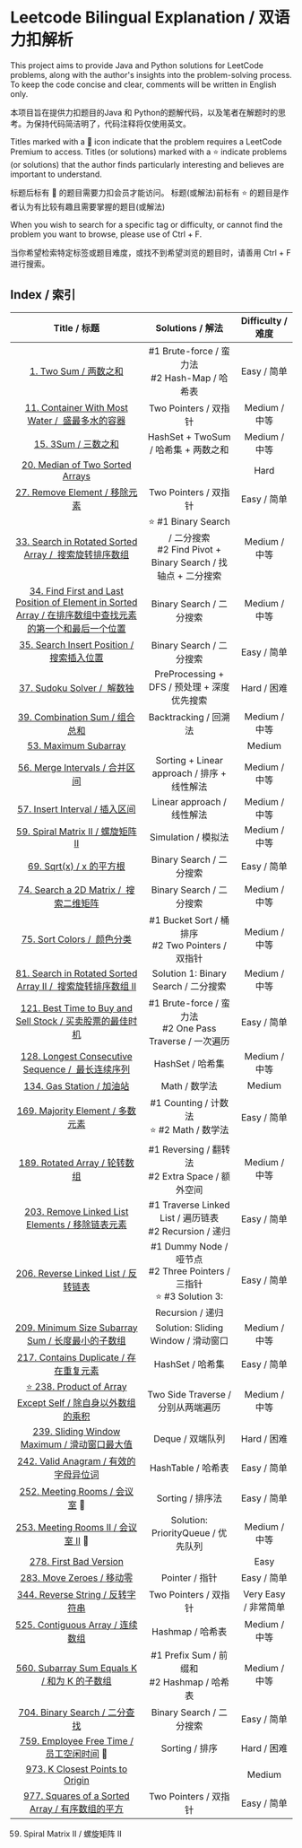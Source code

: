 # Leetcode Bilingual Explanation / 双语力扣解析

This project aims to provide Java and Python solutions for LeetCode problems, along with the author's insights into the problem-solving process. To keep the code concise and clear, comments will be written in English only.

本项目旨在提供力扣题目的Java 和 Python的题解代码，以及笔者在解题时的思考。为保持代码简洁明了，代码注释将仅使用英文。

Titles marked with a 🔐 icon indicate that the problem requires a LeetCode Premium to access. Titles (or solutions) marked with a ⭐️ indicate problems (or solutions) that the author finds particularly interesting and believes are important to understand.

标题后标有 🔐 的题目需要力扣会员才能访问。 标题(或解法)前标有 ⭐️ 的题目是作者认为有比较有趣且需要掌握的题目(或解法)

When you wish to search for a specific tag or difficulty, or cannot find the problem you want to browse, please use of Ctrl + F.

当你希望检索特定标签或题目难度，或找不到希望浏览的题目时，请善用 Ctrl + F 进行搜索。

## Index / 索引

|                                                                                    Title / 标题                                                                                    |                                          Solutions / 解法                                          |  Difficulty / 难度  |
| :---------------------------------------------------------------------------------------------------------------------------------------------------------------------------------: | :-------------------------------------------------------------------------------------------------: | :------------------: |
|                                                                   [1. Two Sum / 两数之和](/Solution/0001_Two_Sum.md)                                                                   |                         #1 Brute-force / 蛮力法<br />#2 Hash-Map / 哈希表                         |     Easy / 简单     |
|                                            [11. Container With Most Water /  盛最多水的容器](/Solution/0011_Container_With_Most_Water.md)                                            |                                        Two Pointers / 双指针                                        |    Medium / 中等    |
|                                                                     [15. 3Sum / 三数之和](/Solution/0015_3Sum.md)                                                                     |                                HashSet + TwoSum / 哈希集 + 两数之和                                |    Medium / 中等    |
|                                                                          [20. Median of Two Sorted Arrays]()                                                                          |                                                                                                    |         Hard         |
|                                                           [27. Remove Element / 移除元素](/Solution/0027_Remove_Element.md)                                                           |                                        Two Pointers / 双指针                                        |     Easy / 简单     |
|                                      [33. Search in Rotated Sorted Array /  搜索旋转排序数组](/Solution/0033_Search_in_Rotated_Sorted_Array.md)                                      |      ⭐️ #1 Binary Search / 二分搜索<br />#2 Find Pivot + Binary Search / 找轴点 + 二分搜索      |    Medium / 中等    |
| [34. Find First and Last Position of Element in Sorted Array / 在排序数组中查找元素的第一个和最后一个位置](/Solution/0034_Find_First_and_Last_Position_of_Element_in_Sorted_Array.md) |                                      Binary Search / 二分搜索                                      |    Medium / 中等    |
|                                                  [35. Search Insert Position /搜索插入位置](/Solution/0035_Search_Insert_Position.md)                                                  |                                      Binary Search / 二分搜索                                      |     Easy / 简单     |
|                                                            [37. Sudoku Solver /  解数独](/Solution/0037_Sudoku_Solver.md)                                                            |                             PreProcessing + DFS / 预处理 + 深度优先搜索                             |     Hard / 困难     |
|                                                          [39. Combination Sum / 组合总和](/Solution/0039_Combination_Sum.md)                                                          |                                        Backtracking / 回溯法                                        |    Medium / 中等    |
|                                                               [53. Maximum Subarray](Solution/0053_Maximum_Subarray.md)                                                               |                                                                                                    |        Medium        |
|                                                          [56. Merge Intervals / 合并区间](/Solution/0056_Merge_Intervals.md)                                                          |                             Sorting + Linear approach / 排序 + 线性解法                             |    Medium / 中等    |
|                                                          [57. Insert Interval / 插入区间](/Solution/0057_Insert_Interval.md)                                                          |                                     Linear approach / 线性解法                                     |    Medium / 中等    |
|                                                                         [59. Spiral Matrix II / 螺旋矩阵 II](/Solution/0059_Spiral_Matrix_II.md)                                                                         |                                         Simulation / 模拟法                                         |    Medium / 中等    |
|                                                                 [69. Sqrt(x) / x 的平方根](/Solution/0069_Sqrt(x).md)                                                                 |                                      Binary Search / 二分搜索                                      |     Easy / 简单     |
|                                                    [74. Search a 2D Matrix /  搜索二维矩阵](/Solution/0074_Search_a_2D_Matrix.md)                                                    |                                      Binary Search / 二分搜索                                      |    Medium / 中等    |
|                                                             [75. Sort Colors /  颜色分类](/Solution/0075_Sort_Colors.md)                                                             |                       #1 Bucket Sort / 桶排序<br />#2 Two Pointers / 双指针                       |    Medium / 中等    |
|                                 [81. Search in Rotated Sorted Array II /  搜索旋转排序数组 II](/Solution/0081_Search_in_Rotated_Sorted_Array_II.md)                                 |                                Solution 1: Binary Search / 二分搜索                                |    Medium / 中等    |
|                                     [121. Best Time to Buy and Sell Stock / 买卖股票的最佳时机](/Solution/0121_Best_Time_to_Buy_and_Sell_Stock.md)                                     |                   #1 Brute-force / 蛮力法<br />#2 One Pass Traverse / 一次遍历                   |     Easy / 简单     |
|                                         [128. Longest Consecutive Sequence /  最长连续序列](/Solution/0128_Longest_Consecutive_Sequence.md)                                         |                                          HashSet / 哈希集                                          |    Medium / 中等    |
|                                                              [134. Gas Station / 加油站](/Solution/0134_Gas_Station.md)                                                              |                                            Math / 数学法                                            |        Medium        |
|                                                         [169. Majority Element / 多数元素](/Solution/0169_Majority_Element.md)                                                         |                         #1 Counting / 计数法<br />⭐️ #2 Math / 数学法                         |     Easy / 简单     |
|                                                            [189. Rotated Array / 轮转数组](/Solution/0189_Rotated_Array.md)                                                            |                        #1 Reversing / 翻转法<br />#2 Extra Space / 额外空间                        |    Medium / 中等    |
|                                           [203. Remove Linked List Elements / 移除链表元素](/Solution/0203_Remove_Linked_List_Elements.md)                                           |                    #1 Traverse Linked List / 遍历链表<br />#2 Recursion / 递归                    |     Easy / 简单     |
|                                                     [206. Reverse Linked List / 反转链表](/Solution/0206_Reverse_Linked_List.md)                                                     | #1 Dummy Node / 哑节点<br />#2 Three Pointers / 三指针<br />⭐️ #3 Solution 3: Recursion / 递归 |     Easy / 简单     |
|                                           [209. Minimum Size Subarray Sum / 长度最小的子数组](/Solution/0209_Minimum_Size_Subarray_Sum.md)                                           |                                 Solution: Sliding Window / 滑动窗口                                 |    Medium / 中等    |
|                                                     [217. Contains Duplicate / 存在重复元素](/Solution/0217_Contains_Duplicate.md)                                                     |                                          HashSet / 哈希集                                          |     Easy / 简单     |
|                                    [⭐️ 238. Product of Array Except Self / 除自身以外数组的乘积](/Solution/0238_Product_of_Array_Except_Self.md)                                    |                                 Two Side Traverse / 分别从两端遍历                                 |    Medium / 中等    |
|                                               [239. Sliding Window Maximum / 滑动窗口最大值](/Solution/0239_Sliding_Window_Maximum.md)                                               |                                          Deque / 双端队列                                          |     Hard / 困难     |
|                                                       [242. Valid Anagram / 有效的字母异位词](/Solution/0242_Valid_Anagram.md)                                                       |                                         HashTable / 哈希表                                         |     Easy / 简单     |
|                                                          [252. Meeting Rooms / 会议室](/Solution/0252_Meeting_Rooms.md) 🔐                                                          |                                          Sorting / 排序法                                          |     Easy / 简单     |
|                                                      [253. Meeting Rooms II / 会议室 II](/Solution/0253_Meeting_Rooms_II.md) 🔐                                                      |                                 Solution: PriorityQueue / 优先队列                                 |    Medium / 中等    |
|                                                             [278. First Bad Version](/Solution/0278_First_Bad_Version.md)                                                             |                                                                                                    |         Easy         |
|                                                               [283. Move Zeroes / 移动零](/Solution/0283_Move_Zeroes.md)                                                               |                                           Pointer / 指针                                           |     Easy / 简单     |
|                                                          [344. Reverse String / 反转字符串](/Solution/0344_Reverse_String.md)                                                          |                                        Two Pointers / 双指针                                        | Very Easy / 非常简单 |
|                                                        [525. Contiguous Array / 连续数组](/Solution/0525_Contiguous_Array.md)                                                        |                                          Hashmap / 哈希表                                          |    Medium / 中等    |
|                                                [560. Subarray Sum Equals K / 和为 K 的子数组](/Solution/0560_Subarray_Sum_Equals_K.md)                                                |                          #1 Prefix Sum / 前缀和<br />#2 Hashmap / 哈希表                          |    Medium / 中等    |
|                                                            [704. Binary Search / 二分查找](/Solution/0704_Binry_Search.md)                                                            |                                      Binary Search / 二分搜索                                      |     Easy / 简单     |
|                                                  [759. Employee Free Time / 员工空闲时间](/Solution/0759_Employee_Free_Time.md) 🔐                                                  |                                           Sorting / 排序                                           |     Hard / 困难     |
|                                                     [973. K Closest Points to Origin](/Solution/0973_K_Close_Points_To_Origin.md)                                                     |                                                                                                    |        Medium        |
|                                            [977. Squares of a Sorted Array / 有序数组的平方](/Solution/0977_Squares_of_a_Sorted_Array.md)                                            |                                        Two Pointers / 双指针                                        |     Easy / 简单     |

59. Spiral Matrix II / 螺旋矩阵 II

